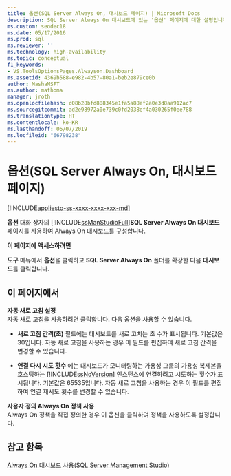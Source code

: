```yaml
---
title: 옵션(SQL Server Always On, 대시보드 페이지) | Microsoft Docs
description: SQL Server Always On 대시보드에 있는 '옵션' 페이지에 대한 설명입니다.
ms.custom: seodec18
ms.date: 05/17/2016
ms.prod: sql
ms.reviewer: ''
ms.technology: high-availability
ms.topic: conceptual
f1_keywords:
- VS.ToolsOptionsPages.Alwayson.Dashboard
ms.assetid: 4369b588-e982-4b57-80a1-beb2e879ce0b
author: MashaMSFT
ms.author: mathoma
manager: jroth
ms.openlocfilehash: c08b28bfd888345e1fa5a88ef2a0e3d8aa912ac7
ms.sourcegitcommit: ad2e98972a0e739c0fd2038ef4a030265f0ee788
ms.translationtype: HT
ms.contentlocale: ko-KR
ms.lasthandoff: 06/07/2019
ms.locfileid: "66798238"
---
```

# <a name="options-sql-server-always-on-dashboard-page"></a>옵션(SQL Server Always On, 대시보드 페이지)
[!INCLUDE[appliesto-ss-xxxx-xxxx-xxx-md](../../../includes/appliesto-ss-xxxx-xxxx-xxx-md.md)]

  **옵션** 대화 상자의 [!INCLUDE[ssManStudioFull](../../../includes/ssmanstudiofull-md.md)]**SQL Server Always On 대시보드** 페이지를 사용하여 Always On 대시보드를 구성합니다.  
  
 **이 페이지에 액세스하려면**  
  
 **도구** 메뉴에서 **옵션**을 클릭하고 **SQL Server Always On** 폴더를 확장한 다음 **대시보드**를 클릭합니다.  
  
## <a name="on-this-page"></a>이 페이지에서  
 **자동 새로 고침 설정**  
 자동 새로 고침을 사용하려면 클릭합니다. 다음 옵션을 사용할 수 있습니다.  
  
-   **새로 고침 간격(초)** 필드에는 대시보드를 새로 고치는 초 수가 표시됩니다. 기본값은 30입니다. 자동 새로 고침을 사용하는 경우 이 필드를 편집하여 새로 고침 간격을 변경할 수 있습니다.  
  
-   **연결 다시 시도 횟수** 에는 대시보드가 모니터링하는 가용성 그룹의 가용성 복제본을 호스팅하는 [!INCLUDE[ssNoVersion](../../../includes/ssnoversion-md.md)] 인스턴스에 연결하려고 시도하는 횟수가 표시됩니다. 기본값은 65535입니다. 자동 새로 고침을 사용하는 경우 이 필드를 편집하여 연결 재시도 횟수를 변경할 수 있습니다.  
  
 **사용자 정의 Always On 정책 사용**  
 Always On 정책을 직접 정의한 경우 이 옵션을 클릭하여 정책을 사용하도록 설정합니다.  
  
## <a name="see-also"></a>참고 항목  
 [Always On 대시보드 사용&#40;SQL Server Management Studio&#41;](../../../database-engine/availability-groups/windows/use-the-always-on-dashboard-sql-server-management-studio.md)  
  
  
